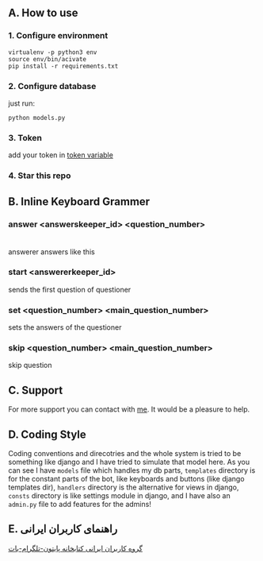 ## A. How to use
### 1. Configure environment
```
virtualenv -p python3 env
source env/bin/acivate
pip install -r requirements.txt
```
### 2. Configure database
just run:
```
python models.py
```
### 3. Token
add your token in [token variable](https://github.com/alistvt/friendship-quiz-bot/blob/master/consts/token.py)
### 4. Star this repo

## B. Inline Keyboard Grammer
### answer <answerskeeper_id> <question_number> <option>
  answerer answers like this

### start <answererkeeper_id>
  sends the first question of questioner

### set <question_number> <main_question_number> <answer>
  sets the answers of the questioner

### skip <question_number> <main_question_number>
  skip question
  
## C. Support
For more support you can contact with [me](t.me/alistvt). It would be a pleasure to help.
## D. Coding Style
Coding conventions and direcotries and the whole system is tried to be something like django and I have tried to simulate that model here. 
As you can see I have 
`models` file which handles my db parts,
`templates` directory is for the constant parts of the bot, like keyboards and buttons (like django templates dir),
`handlers` directory is the alternative for views in django,
`consts` directory is like settings module in django,
and I have also an `admin.py` file to add features for the admins!
## E. راهنمای کاربران ایرانی
[گروه کاربران ایرانی کتابخانه پایتون-تلگرام-بات](t.me/ptbir)


